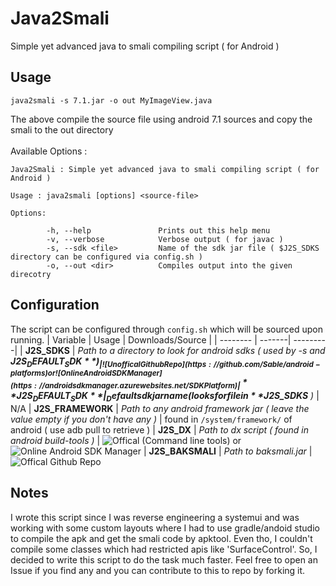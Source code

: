 # Java2Smali
Simple yet advanced java to smali compiling script ( for Android )

## Usage
```
java2smali -s 7.1.jar -o out MyImageView.java
```
The above compile the source file using android 7.1 sources and copy the smali to the out directory<br>
<br>Available Options :
```
Java2Smali : Simple yet advanced java to smali compiling script ( for Android )

Usage : java2smali [options] <source-file>

Options:

        -h, --help               Prints out this help menu
        -v, --verbose            Verbose output ( for javac )
        -s, --sdk <file>         Name of the sdk jar file ( $J2S_SDKS directory can be configured via config.sh )
        -o, --out <dir>          Compiles output into the given direcotry
```

## Configuration
The script can be configured through `config.sh` which will be sourced upon running.
| Variable | Usage | Downloads/Source |
| -------- | -------| ---------| 
| **J2S_SDKS** | _Path to a directory to look for android sdks ( used by -s and **$J2S_DEFAULT_SDK** )_ | ![Unoffical Github Repo](https://github.com/Sable/android-platforms) or ![Online Android SDK Manager](https://androidsdkmanager.azurewebsites.net/SDKPlatform)
| **J2S_DEFAULT_SDK** | _Default sdk jar name ( looks for file in **$J2S_SDKS** )_ | N/A
| **J2S_FRAMEWORK** | _Path to any android framework jar ( leave the value empty if you don't have any )_ | found in `/system/framework/` of android ( use adb pull to retrieve )
| **J2S_DX** | _Path to dx script ( found in android build-tools )_ | ![Offical (Command line tools)](https://developer.android.com/studio?gclid=CjwKCAjw_tWRBhAwEiwALxFPocQHQFiaP-IHElvKEKjM1AnzbpYFlGK6opyUFyTmWTyK8IXRxQ5UsBoC-xkQAvD_BwE&gclsrc=aw.ds) or ![Online Android SDK Manager](https://androidsdkmanager.azurewebsites.net/Buildtools)
| **J2S_BAKSMALI** | _Path to baksmali.jar_ | ![Offical Github Repo](https://github.com/JesusFreke/smali)

## Notes
I wrote this script since I was reverse engineering a systemui and was working with some custom layouts where I had to use gradle/andoid studio to compile the apk and get the smali code by apktool. Even tho, I couldn't compile some classes which had restricted apis like 'SurfaceControl'. So, I decided to write this script to do the task much faster. Feel free to open an Issue if you find any and you can contribute to this to repo by forking it.
